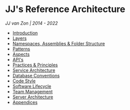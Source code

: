 JJ's Reference Architecture
===========================

*JJ van Zon | 2014 - 2022*

- [Introduction](introduction.md)
- [Layers](layers.md)
- [Namespaces, Assemblies & Folder Structure](namespaces-assemblies-and-folder-structure.md)
- [Patterns](patterns.md)
- [Aspects](aspects.md)
- [API's](apis.md)
- [Practices & Principles](practices-and-principles.md)
- [Service Architecture](service-architecture.md)
- [Database Conventions](database-conventions.md)
- [Code Style](code-style.md)
- [Software Lifecycle](software-lifecycle.md)
- [Team Management](team-management.md)
- [Server Architecture](server-architecture.md)
- [Appendices](appendices.md)